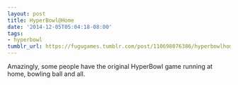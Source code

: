 ```yaml
---
layout: post
title: HyperBowl@Home
date: '2014-12-05T05:04:18-08:00'
tags:
- hyperbowl
tumblr_url: https://fugugames.tumblr.com/post/110698076386/hyperbowlhome
---
```

Amazingly, some people have the original HyperBowl game running at home, bowling ball and all.

